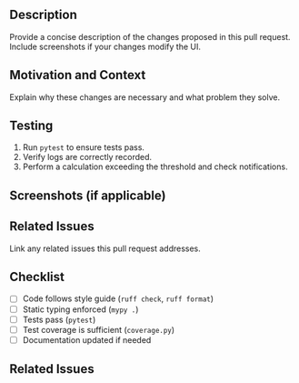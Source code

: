 ## Description

Provide a concise description of the changes proposed in this pull request. Include screenshots if your changes modify the UI.

## Motivation and Context

Explain why these changes are necessary and what problem they solve.

## Testing
1. Run `pytest` to ensure tests pass.
2. Verify logs are correctly recorded.
3. Perform a calculation exceeding the threshold and check notifications.
## Screenshots (if applicable)

## Related Issues

Link any related issues this pull request addresses.

## Checklist
- [ ] Code follows style guide (`ruff check`, `ruff format`)
- [ ] Static typing enforced (`mypy .`)
- [ ] Tests pass (`pytest`)
- [ ] Test coverage is sufficient (`coverage.py`)
- [ ] Documentation updated if needed

## Related Issues
<!-- Link issue numbers using `Fixes #<issue-number>` -->
